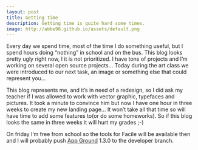 ```yaml
---
layout: post
title: Getting time
description: Getting time is quite hard some times.
image: http://abbe98.github.io/assets/default.png
---
```

Every day we spend time, most of the time I do something useful, but I spend hours doing “nothing” in school and on the bus. This blog looks pretty ugly right now, I it is not prioritized. I have tons of projects and I’m working on several open source projects... Today during the art class we were introduced to our next task, an image or something else that could represent you…

This blog represents me, and it’s in need of a redesign, so I did ask my teacher if I was allowed to work with vector graphic, typefaces and pictures. It took a minute to convince him but now I have one hour in three weeks to create my new landing page… It won’t take all that time so will have time to add some features to(or do some homeworks). So if this blog looks the same in three weeks it will hurt my grades ;-)

On friday I’m free from school so the tools for Facile will be available then and I will probably push [App Ground][1] 1.3.0 to the developer branch.

[1]: http://abbe98.github.io/App-Ground/
